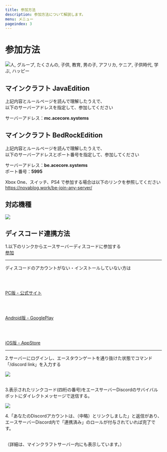 ```yaml
---
title: 参加方法
description: 参加方法について解説します。
menu: メニュー
pageindex: 3
---
```

# 参加方法

<!--StartFragment-->

![人, グループ, たくさんの, 子供, 教育, 男の子, アフリカ, ケニア, 子供時代, 学ぶ, ハッピー](https://cdn.pixabay.com/photo/2018/02/07/18/30/people-3137672_960_720.jpg)

<!--EndFragment-->

## マインクラフト JavaEdition

上記内容とルールページを読んで理解したうえで、\
以下のサーバーアドレスを指定して、参加してください

サーバーアドレス：**mc.acecore.systems**

## マインクラフト BedRockEdition

上記内容とルールページを読んで理解したうえで、\
以下のサーバーアドレスとポート番号を指定して、参加してください

サーバーアドレス：**be.acecore.systems**\
ポート番号：**5995**

Xbox One、スイッチ、PS4 で参加する場合は以下のリンクを参照してください\
https://novablog.work/be-join-any-server/

## 対応機種

<!--StartFragment-->

![](/img/リスト.png)

<!--EndFragment-->

## ディスコード連携方法

1.以下のリンクからエースサーバーディスコードに参加する\
<a class="btn btn-primary rounded-pill px-5" href="https://discord.gg/acsv">参加</a>

<hr color="#AAA" size="3" noshade>

ディスコードのアカウントがない・インストールしていない方は
<style>
.button_margin {
    margin-top: 1.5vh;
}
</style>
<div class="button_margin">
<a class="btn btn-primary rounded-pill px-5" href="https://discord.com">PC版 - 公式サイト</a><br>
</div>
<div class="button_margin">
<a class="btn btn-primary rounded-pill px-5" href="https://play.google.com/store/apps/details?id=com.discord&hl=ja&gl=US">Android版 - GooglePlay</a><br>
</div>
<div class="button_margin">
<a class="btn btn-primary rounded-pill px-5" href="https://apps.apple.com/jp/app/discord-%E8%A9%B1%E3%81%9D%E3%81%86-%E3%83%81%E3%83%A3%E3%83%83%E3%83%88%E3%81%97%E3%82%88%E3%81%86-%E9%9B%86%E3%81%BE%E3%82%8D%E3%81%86/id985746746">iOS版 - AppStore</a>
</div>
<hr color="#AAA" size="4" noshade>

2.サーバーにログインし、エースタウンゲートを通り抜けた状態でコマンド「/discord link」を入力する

![](/img/2021-06-26_16.57.44.png)

\
3.表示されたリンクコード(四桁の番号)をエースサーバーDiscordのサバイバルボットにダイレクトメッセージで送信する。

![](/img/キャプチャ.png)

4.「あなたのDiscordアカウントは、（中略）とリンクしました」と返信があり、エースサーバーDiscord内で「連携済み」のロールが付与されていれば完了です。

\
（詳細は、マインクラフトサーバー内にも表示しています。）